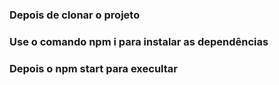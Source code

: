 ### Depois de clonar o projeto
### Use o comando npm i para instalar as dependências 
### Depois o npm start para execultar